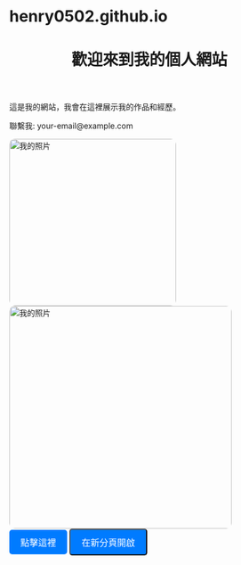 # henry0502.github.io
<html lang="zh">
<head>
    <meta charset="UTF-8">
    <meta name="viewport" content="width=device-width, initial-scale=1.0">
    <title>我的個人網站</title>
</head>
<body>
    <header>
    <h1>歡迎來到我的個人網站</h1>
    </header>
    <main>
        <p>這是我的網站，我會在這裡展示我的作品和經歷。</p>
    </main>
    <footer>
        <p>聯繫我: your-email@example.com</p>
    </footer>
</body>
</html>
<head>
    <meta charset="UTF-8">
    <meta name="viewport" content="width=device-width, initial-scale=1.0">
    <title>我的個人網站</title>
    <link rel="stylesheet" href="style.css">
</head>
<img src="https://encrypted-tbn0.gstatic.com/images?q=tbn:ANd9GcSWpFthE7F70k88--6q9fFR01EKpDLmnQmDTQ&s" alt="我的照片" width="300" style="border-radius: 10px;">
<img src="https://truth.bahamut.com.tw/s01/202207/f113a79a39cb047d71267e0739b34c32.JPG" alt="我的照片" width="400" style="border-radius: 10px;">
<a href="https://your-link.com" class="button">點擊這裡</a>
<button class="button" onclick="window.open('[https://example.com](https://www.youtube.com/watch?v=iJAxeafvn8Y)', '_blank')">在新分頁開啟</button>
<style>
.button {
  display: inline-block;
  padding: 10px 20px;
  font-size: 16px;
  color: white;
  background-color: #007bff;
  text-decoration: none;
  border-radius: 5px;
  transition: background-color 0.3s;
}

.button:hover {
  background-color: #0056b3;
}
    
</style>


